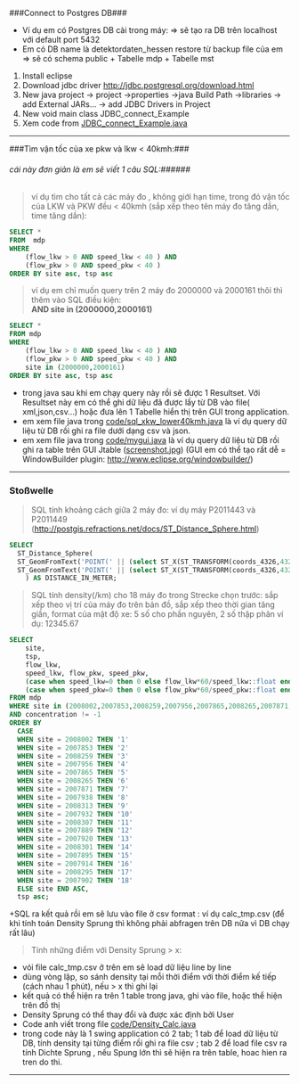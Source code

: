 ###Connect to Postgres DB###
+ Ví dụ em có Postgres DB cài trong máy: => sẽ tạo ra DB trên localhost với default port 5432
+ Em có DB name là detektordaten_hessen restore từ backup file của em => sẽ có schema public + Tabelle mdp + Tabelle mst

1. Install eclipse
2. Download jdbc driver http://jdbc.postgresql.org/download.html
3. New java project -> project ->properties ->java Build Path ->libraries -> add External JARs... -> add JDBC Drivers in Project 
4. New void main class JDBC_connect_Example
5. Xem code from [JDBC_connect_Example.java](https://github.com/chienthan3241/eclipse-postgresql/blob/master/code/JDBC_connect_Example.java)

___

###Tìm vận tốc của xe pkw và lkw < 40kmh:###
###### cái này đơn giản là em sẽ viết 1 câu SQL:######
> ví dụ tìm cho tất cả các máy đo , không giới hạn time, trong đó vận tốc của LKW và PKW đều < 40kmh (sắp xếp theo tên máy đo tăng dần, time tăng dần):

``````SQL
SELECT * 
FROM  mdp 
WHERE 
	(flow_lkw > 0 AND speed_lkw < 40 ) AND 
	(flow_pkw > 0 AND speed_pkw < 40 ) 
ORDER BY site asc, tsp asc 
``````
> ví dụ em chỉ muốn query trên 2 máy đo 2000000 và 2000161 thôi thì thêm vào SQL điều kiện:<br> 
> **AND site in (2000000,2000161)**

```````SQL
SELECT * 
FROM mdp 
WHERE 
	(flow_lkw > 0 AND speed_lkw < 40 ) AND 
	(flow_pkw > 0 AND speed_pkw < 40 ) AND 
	site in (2000000,2000161)
ORDER BY site asc, tsp asc
```````
- trong java sau khi em chạy query này rồi sẽ được 1 Resultset. Với Resultset này em có thể ghi dữ liệu đã được lấy từ DB vào file( xml,json,csv...) hoặc đưa lên 1 Tabelle hiển thị trên GUI trong application.
- em xem file java trong [code/sql_xkw_lower40kmh.java](https://github.com/chienthan3241/eclipse-postgresql/blob/master/code/sql_xkw_lower40kmh.java) là ví dụ query dữ liệu từ DB rồi ghi ra file dưới dạng csv và json.
- em xem file java trong [code/mygui.java](https://github.com/chienthan3241/eclipse-postgresql/blob/master/code/mygui.java) là ví dụ query dữ liệu từ DB rồi ghi ra table trên GUI Jtable ([screenshot.jpg](https://github.com/chienthan3241/eclipse-postgresql/blob/master/code/screenshot.jpg)) (GUI em có thể tạo rất dễ = WindowBuilder plugin: http://www.eclipse.org/windowbuilder/)

___

### Stoßwelle
> SQL tính khoảng cách giữa 2 máy đo: ví dụ máy P2011443 và P2011449 (http://postgis.refractions.net/docs/ST_Distance_Sphere.html)

`````SQL
SELECT
  ST_Distance_Sphere(
  ST_GeomFromText('POINT(' || (select ST_X(ST_TRANSFORM(coords_4326,4326)) FROM mst where site = 'R2011443') || (select ST_Y(ST_TRANSFORM(coords_4326,4326)) FROM mst where site = 'R2011443') || ')' ),
  ST_GeomFromText('POINT(' || (select ST_X(ST_TRANSFORM(coords_4326,4326)) FROM mst where site = 'R2011449') || (select ST_Y(ST_TRANSFORM(coords_4326,4326)) FROM mst where site = 'R2011449') || ')' )
    ) AS DISTANCE_IN_METER;
`````
> SQL tính density(/km) cho 18 máy đo trong Strecke chọn trước: sắp xếp theo vị trí của máy đo trên bản đồ, sắp xếp theo thời gian tăng giần, format của mật độ xe: 5 số cho phần nguyên, 2  số thập phân ví dụ: 12345.67

````````````````````````````````SQL
SELECT 
	site, 
	tsp, 
	flow_lkw, 
	speed_lkw, flow_pkw, speed_pkw, 
	(case when speed_lkw=0 then 0 else flow_lkw*60/speed_lkw::float end)::numeric(7,2) as density_lkw, 
	(case when speed_pkw=0 then 0 else flow_pkw*60/speed_pkw::float end)::numeric(7,2) as density_pkw
FROM mdp 
WHERE site in (2008002,2007853,2008259,2007956,2007865,2008265,2007871,2007938,2008313,2007932,2008307,2007889,2007920,2008301,2007895,2007914,2008295,2007902)
AND concentration != -1
ORDER BY 
  CASE 
  WHEN site = 2008002 THEN '1'
  WHEN site = 2007853 THEN '2'
  WHEN site = 2008259 THEN '3'
  WHEN site = 2007956 THEN '4'
  WHEN site = 2007865 THEN '5'
  WHEN site = 2008265 THEN '6'
  WHEN site = 2007871 THEN '7'
  WHEN site = 2007938 THEN '8'
  WHEN site = 2008313 THEN '9'
  WHEN site = 2007932 THEN '10'
  WHEN site = 2008307 THEN '11'
  WHEN site = 2007889 THEN '12'
  WHEN site = 2007920 THEN '13'
  WHEN site = 2008301 THEN '14'
  WHEN site = 2007895 THEN '15'
  WHEN site = 2007914 THEN '16'
  WHEN site = 2008295 THEN '17'
  WHEN site = 2007902 THEN '18'
  ELSE site END ASC, 
  tsp asc;
````````````````````````````````
+SQL ra kết quả rồi em sẽ lưu vào file ở csv format : ví dụ calc_tmp.csv (để khi tính toán Density Sprung thì không phải abfragen trên DB nữa vì DB chạy rất lâu)
> Tính những điểm với Density Sprung > x:

+ vói file calc_tmp.csv ở trên em sẽ load dữ liệu line by line 
+ dùng vòng lặp, so sánh density tại mỗi thời điểm với thời điểm kế tiếp (cách nhau 1 phút), nếu > x thì ghi lại
+ kết quả có thể hiện ra trên 1 table trong java, ghi vào file, hoặc thể hiện trên đồ thị
+ Density Sprung có thể thay đổi và được xác định bởi User
+ Code anh viết trong file [code/Density_Calc.java](https://github.com/chienthan3241/eclipse-postgresql/blob/master/code/Density_Calc.java)
+ trong code này là 1 swing application có 2 tab; 1 tab để load dữ liệu từ DB, tính density tại từng điểm rồi ghi ra file csv ; tab 2 để load file csv ra tính Dichte Sprung , nếu Spung lớn thì sẽ hiện ra trên table, hoac hien ra tren do thi.
___